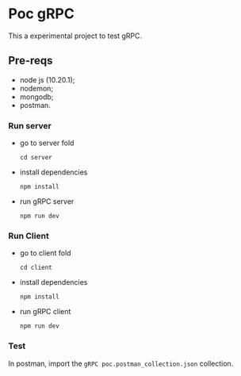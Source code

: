 # Poc gRPC

This a experimental project to test gRPC.

## Pre-reqs

- node js (10.20.1);
- nodemon;
- mongodb;
- postman.

### Run server

- go to server fold

  ```shell
  cd server
  ```

- install dependencies

  ```shell
  npm install
  ```

- run gRPC server

  ```shell
  npm run dev
  ```

### Run Client

- go to client fold

  ```shell
  cd client
  ```

- install dependencies

  ```shell
  npm install
  ```

- run gRPC client

  ```shell
  npm run dev
  ```

### Test

In postman, import the `gRPC poc.postman_collection.json` collection.
